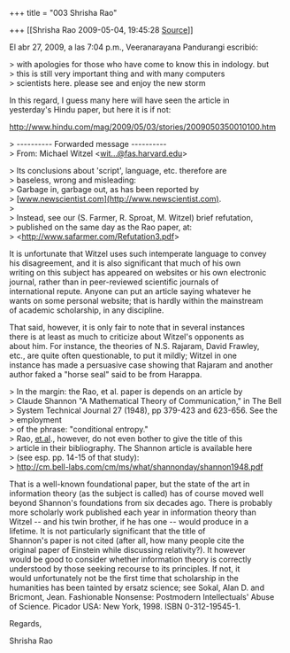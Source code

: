 +++
title = "003 Shrisha Rao"

+++
[[Shrisha Rao	2009-05-04, 19:45:28 [Source](https://groups.google.com/g/bvparishat/c/OSQoicu2Hms)]]



El abr 27, 2009, a las 7:04 p.m., Veeranarayana Pandurangi escribió:

\> with apologies for those who have come to know this in indology. but  
\> this is still very important thing and with many computers  
\> scientists here. please see and enjoy the new storm

In this regard, I guess many here will have seen the article in  
yesterday's Hindu paper, but here it is if not:

<http://www.hindu.com/mag/2009/05/03/stories/2009050350010100.htm>

\> ---------- Forwarded message ----------  
\> From: Michael Witzel \<[wit...@fas.harvard.edu]()\>

\> Its conclusions about 'script', language, etc. therefore are  
\> baseless, wrong and misleading:  
\> Garbage in, garbage out, as has been reported by  
\> [www.newscientist.com](http://www.newscientist.com).  
\>  
\> Instead, see our (S. Farmer, R. Sproat, M. Witzel) brief refutation,  
\> published on the same day as the Rao paper, at:  
\> \<<http://www.safarmer.com/Refutation3.pdf>\>

It is unfortunate that Witzel uses such intemperate language to convey  
his disagreement, and it is also significant that much of his own  
writing on this subject has appeared on websites or his own electronic  
journal, rather than in peer-reviewed scientific journals of  
international repute. Anyone can put an article saying whatever he  
wants on some personal website; that is hardly within the mainstream  
of academic scholarship, in any discipline.

That said, however, it is only fair to note that in several instances  
there is at least as much to criticize about Witzel's opponents as  
about him. For instance, the theories of N.S. Rajaram, David Frawley,  
etc., are quite often questionable, to put it mildly; Witzel in one  
instance has made a persuasive case showing that Rajaram and another  
author faked a "horse seal" said to be from Harappa.

\> In the margin: the Rao, et al. paper is depends on an article by  
\> Claude Shannon "A Mathematical Theory of Communication," in The Bell  
\> System Technical Journal 27 (1948), pp 379-423 and 623-656. See the  
\> employment  
\> of the phrase: "conditional entropy."  
\> Rao, [et.al](http://et.al)., however, do not even bother to give the title of this  
\> article in their bibliography. The Shannon article is available here  
\> (see esp. pp. 14-15 of that study):  
\> <http://cm.bell-labs.com/cm/ms/what/shannonday/shannon1948.pdf>

That is a well-known foundational paper, but the state of the art in  
information theory (as the subject is called) has of course moved well  
beyond Shannon's foundations from six decades ago. There is probably  
more scholarly work published each year in information theory than  
Witzel -- and his twin brother, if he has one -- would produce in a  
lifetime. It is not particularly significant that the title of  
Shannon's paper is not cited (after all, how many people cite the  
original paper of Einstein while discussing relativity?). It however  
would be good to consider whether information theory is correctly  
understood by those seeking recourse to its principles. If not, it  
would unfortunately not be the first time that scholarship in the  
humanities has been tainted by ersatz science; see Sokal, Alan D. and  
Bricmont, Jean. Fashionable Nonsense: Postmodern Intellectuals' Abuse  
of Science. Picador USA: New York, 1998. ISBN 0-312-19545-1.

Regards,

Shrisha Rao

